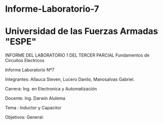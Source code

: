 # Informe-Laboratorio-7
# Universidad de las Fuerzas Armadas "ESPE"

INFORME DEL LABORATORIO 1 DEL TERCER PARCIAL
Fundamentos de Circuitos Electricos

Informe Laboratorio Nº7

Integrantes: Allauca Steven, Lucero Danilo, Manosalvas Gabriel.

Carrera: Ing. en Electronica y Automatización

Docente: Ing. Darwin Alulema

Tema : Inductor y Capacitor

Objetivos: General:

